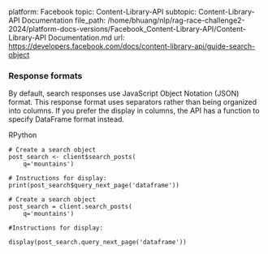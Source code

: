 platform: Facebook
topic: Content-Library-API
subtopic: Content-Library-API Documentation
file_path: /home/bhuang/nlp/rag-race-challenge2-2024/platform-docs-versions/Facebook_Content-Library-API/Content-Library-API Documentation.md
url: https://developers.facebook.com/docs/content-library-api/guide-search-object

### Response formats

By default, search responses use JavaScript Object Notation (JSON) format. This response format uses separators rather than being organized into columns. If you prefer the display in columns, the API has a function to specify DataFrame format instead.

RPython

    # Create a search object
    post_search <- client$search_posts(
        q='mountains')
            
    # Instructions for display:        
    print(post_search$query_next_page('dataframe'))

    # Create a search object
    post_search = client.search_posts(
        q='mountains')
    
    #Instructions for display:
    
    display(post_search.query_next_page('dataframe'))